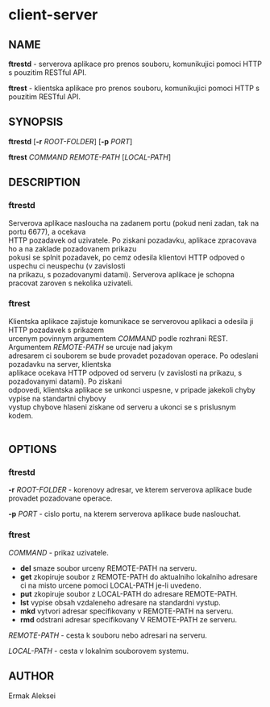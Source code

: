 # client-server
## **NAME** ##
**ftrestd** - serverova aplikace pro prenos souboru, komunikujici pomoci HTTP s pouzitim RESTful API.

**ftrest** - klientska aplikace  pro prenos souboru, komunikujici pomoci HTTP s pouzitim RESTful API.

## **SYNOPSIS** ##
**ftrestd** [**-r** *ROOT-FOLDER*] [**-p** *PORT*]

**ftrest** *COMMAND* *REMOTE-PATH* [*LOCAL-PATH*]

## **DESCRIPTION** ##
### ftrestd ###
Serverova aplikace nasloucha na zadanem portu (pokud neni zadan, tak na portu 6677), a ocekava</br>
HTTP pozadavek od uzivatele. Po ziskani pozadavku, aplikace zpracovava ho a na zaklade pozadovanem prikazu</br>
pokusi se splnit pozadavek, po cemz odesila klientovi HTTP odpoved o uspechu ci neuspechu (v zavislosti</br>
    na prikazu, s pozadovanymi datami). Serverova aplikace je schopna pracovat zaroven s nekolika uzivateli.</br>
### ftrest ###
Klientska aplikace zajistuje komunikace se serverovou aplikaci a odesila ji HTTP pozadavek s prikazem</br>
urcenym povinnym argumentem *COMMAND* podle rozhrani REST. Argumentem *REMOTE-PATH* se urcuje nad jakym</br>
adresarem ci souborem se bude provadet pozadovan operace. Po odeslani pozadavku na server, klientska</br>
aplikace ocekava HTTP odpoved od serveru (v zavislosti na prikazu, s pozadovanymi datami). Po ziskani</br>
odpovedi, klientska aplikace se unkonci uspesne, v pripade jakekoli chyby vypise na standartni chybovy</br>
vystup chybove hlaseni ziskane od serveru a ukonci se s prislusnym kodem.</br>
</br>

## **OPTIONS** ##
### ftrestd ###
**-r** *ROOT-FOLDER* - korenovy adresar, ve kterem serverova aplikace bude provadet pozadovane operace.

**-p** *PORT* - cislo portu, na kterem serverova aplikace bude naslouchat.
### ftrest ###
*COMMAND* - prikaz uzivatele.
+ **del** smaze soubor urceny REMOTE-PATH na serveru.
+ **get** zkopiruje soubor z REMOTE-PATH do aktualniho lokalniho adresare ci na misto urcene pomoci LOCAL-PATH je-li uvedeno.
+ **put** zkopiruje soubor z LOCAL-PATH do adresare REMOTE-PATH.
+ **lst**  vypise obsah vzdaleneho adresare na standardni vystup.
+ **mkd** vytvori adresar specifikovany v REMOTE-PATH na serveru.
+ **rmd** odstrani adresar specifikovany V REMOTE-PATH ze serveru.

*REMOTE-PATH* - cesta k souboru nebo adresari na serveru.

*LOCAL-PATH* - cesta v lokalnim souborovem systemu.


## **AUTHOR** ##
Ermak Aleksei
